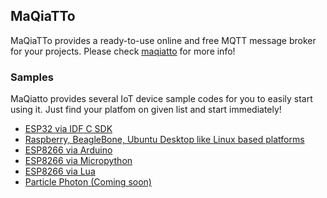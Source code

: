 ## MaQiaTTo 
MaQiaTTo provides a ready-to-use online and free MQTT message broker for your projects. Please check [maqiatto](https://www.maqiatto.com) for more info!

### Samples
MaQiatto provides several IoT device sample codes for you to easily start using it. Just find your platfom on given list and start immediately!  
* [ESP32 via IDF C SDK](https://github.com/cagdasdoner/maqiatto/tree/master/esp32)
* [Raspberry, BeagleBone, Ubuntu Desktop like Linux based platforms](https://github.com/cagdasdoner/maqiatto/tree/master/linux-based)
* [ESP8266 via Arduino](https://github.com/cagdasdoner/maqiatto/tree/master/esp8266_arduino)
* [ESP8266 via Micropython](https://github.com/cagdasdoner/maqiatto/tree/master/esp8266_micropython)
* [ESP8266 via Lua](https://github.com/cagdasdoner/maqiatto/tree/master/esp8266_lua)
* [Particle Photon (Coming soon)]()
